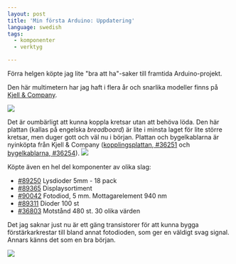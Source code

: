 ```yaml
---
layout: post
title: 'Min första Arduino: Uppdatering'
language: swedish
tags:
  - komponenter
  - verktyg

---
```


<p>Förra helgen köpte jag lite "bra att ha"-saker till framtida Arduino-projekt.</p>


<p>Den här multimetern har jag haft i flera år och snarlika modeller finns på <a target="_blank" href="http://www.kjell.com/sortiment/48106">Kjell &amp; Company</a>.</p>

<img src="{{ site.cloudfront_url }}/wordpress/wp-content/uploads/2011/10/IMG_0792-e1318159071581-224x300.jpg" />

<p>Det är oumbärligt att kunna koppla kretsar utan att behöva löda. Den här plattan (kallas på engelska <i>breadboard</i>) är lite i minsta laget för lite större kretsar, men duger gott och väl nu i början. Plattan och bygelkablarna är nyinköpta från Kjell &amp; Company (<a target="_blank" href="http://www.kjell.com/sortiment/36251">kopplingsplattan, #36251</a> och <a target="_blank" href="http://www.kjell.com/sortiment/36254">bygelkablarna, #36254</a>).
	
<img src="{{ site.cloudfront_url }}/wordpress/wp-content/uploads/2011/10/IMG_0791-300x224.jpg" />

<p>Köpte även en hel del komponenter av olika slag:</p>

<ul>
<li><a target="_blank" href="http://www.kjell.com/sortiment/89250">#89250</a> Lysdioder 5mm - 18 pack</li>
<li><a target="_blank" href="http://www.kjell.com/sortiment/89365">#89365</a> Displaysortiment</li>
<li><a target="_blank" href="http://www.kjell.com/sortiment/90042">#90042</a> Fotodiod, 5 mm. Mottagarelement 940 nm</li>
<li><a target="_blank" href="http://www.kjell.com/sortiment/89311">#89311</a> Dioder 100 st</li>
<li><a target="_blank" href="http://www.kjell.com/sortiment/36803">#36803</a> Motstånd 480 st. 30 olika värden</li>
</ul>

<p>Det jag saknar just nu är ett gäng transistorer för att kunna bygga förstärkarkrestar till bland annat fotodioden, som ger en väldigt svag signal. Annars känns det som en bra början.</p>

<img src="{{ site.cloudfront_url }}/wordpress/wp-content/uploads/2011/10/IMG_0794-300x224.jpg" />

